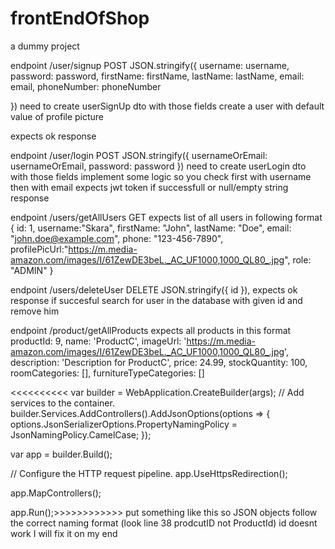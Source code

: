 # frontEndOfShop
a dummy project

endpoint
/user/signup 
POST 
JSON.stringify({
                    username: username,
                    password: password,
                    firstName: firstName,
                    lastName: lastName,
                    email: email,
                    phoneNumber: phoneNumber

})
need to create userSignUp dto with those fields 
create a user with default value of profile picture

expects ok response 


endpoint 
/user/login
POST
JSON.stringify({
                 usernameOrEmail: usernameOrEmail,
                 password: password
            })
need to create userLogin dto with those fields 
implement some logic so you check first with username then with email 
expects jwt token if successfull or null/empty string response

endpoint
/users/getAllUsers
GET 
expects list of all users in following format 
{ id: 1,
username:"Skara",
firstName: "John", 
lastName: "Doe", 
email: "john.doe@example.com",
phone: "123-456-7890",
profilePicUrl:"https://m.media-amazon.com/images/I/61ZewDE3beL._AC_UF1000,1000_QL80_.jpg",
role: "ADMIN" }


endpoint 
/users/deleteUser
DELETE
 JSON.stringify({ id }),
 expects ok response if succesful  search for user in the database with given id and remove him
 

endpoint
/product/getAllProducts
expects all products in this format 
            productId: 9,
            name: 'ProductC',
            imageUrl: 'https://m.media-amazon.com/images/I/61ZewDE3beL._AC_UF1000,1000_QL80_.jpg',
            description: 'Description for ProductC',
            price: 24.99,
            stockQuantity: 100,
            roomCategories: [],
            furnitureTypeCategories: []

            
<<<<<<<<<<
var builder = WebApplication.CreateBuilder(args);
// Add services to the container.
builder.Services.AddControllers().AddJsonOptions(options =>
{
    options.JsonSerializerOptions.PropertyNamingPolicy = JsonNamingPolicy.CamelCase;
});

var app = builder.Build();

// Configure the HTTP request pipeline.
app.UseHttpsRedirection();

app.MapControllers();

app.Run();>>>>>>>>>>>> put something like this so JSON objects follow the correct naming format (look line 38 prodcutID not ProductId) id doesnt work I will fix it on my end
